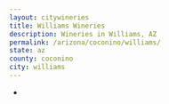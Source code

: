 ```yaml
---
layout: citywineries
title: Williams Wineries
description: Wineries in Williams, AZ
permalink: /arizona/coconino/williams/
state: az
county: coconino
city: williams
---
```

-
